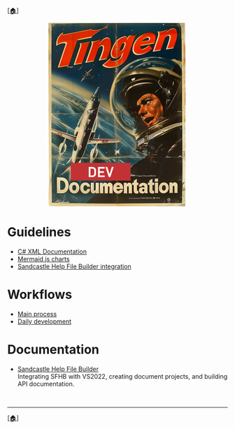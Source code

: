 <!-- u250818-->

[[🏠︎](/README.md)]

<div align="center">

  ![logo](/.github/img/logo/dev/TngnDocProjDev-320x420.png)

</div>

# Guidelines

* [C# XML Documentation](https://github.com/APrettyCoolProgram/apcp/blob/main/profile/guideline/documentation/csharp-xml-documentation.md)
* [Mermaid.js charts](https://github.com/APrettyCoolProgram/apcp/blob/main/profile/guideline/documentation/mermaid-js.md)
* [Sandcastle Help File Builder integration](https://github.com/APrettyCoolProgram/apcp/blob/main/profile/how-to/vs2022/shfb/vs2022-shfb.md)

# Workflows

* [Main process](./workflow/workflow-main-process.md)  
* [Daily development](./workflow/workflow-runscript.md)  

# Documentation

* [Sandcastle Help File Builder](sfhb.md)  
Integrating SFHB with VS2022, creating document projects, and building API documentation.

<br>

***

[[🏠︎](/README.md)]
